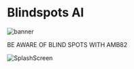 # Blindspots AI

![banner](https://github.com/ajsb85/blindspot.ai/assets/663460/d51c94c9-b507-4550-9114-1209a14034ea)

BE AWARE OF BLIND SPOTS WITH AMB82

![SplashScreen](https://github.com/ajsb85/blindspot.ai/assets/663460/901bc5ec-d6a2-4326-a9ab-95978202a5f5)
